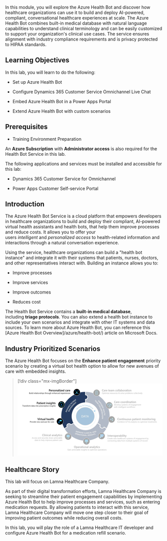 In this module, you will explore the Azure Health Bot and discover how healthcare organizations can use it to build and deploy AI-powered, compliant, conversational healthcare experiences at scale. The Azure Health Bot combines built-in medical database with natural language capabilities to understand clinical terminology and can be easily customized to support your organization\'s clinical use cases. The service ensures alignment with industry compliance requirements and is privacy protected to HIPAA standards.

## Learning Objectives

In this lab, you will learn to do the following:

- Set up Azure Health Bot

- Configure Dynamics 365 Customer Service Omnichannel Live Chat

- Embed Azure Health Bot in a Power Apps Portal

- Extend Azure Health Bot with custom scenarios

## Prerequisites

- Training Environment Preparation 

An **Azure Subscription** with **Administrator access** is also required for the Health Bot Service in this lab.

The following applications and services must be installed and accessible for this lab:

- Dynamics 365 Customer Service for Omnichannel

- Power Apps Customer Self-service Portal

## Introduction

The Azure Health Bot Service is a cloud platform that empowers developers in healthcare organizations to build and deploy their compliant, AI-powered virtual health assistants and health bots, that help them improve processes and reduce costs. It allows you to offer your users *intelligent* and *personalized access* to health-related information and interactions through a natural conversation experience.

Using the service, healthcare organizations can build a \"health bot instance\" and integrate it with their systems that patients, nurses, doctors, and other representatives interact with. Building an instance allows you to:

- Improve processes

- Improve services

- Improve outcomes

- Reduces cost

The Health Bot Service contains a **built-in medical database**, including **triage protocols**. You can also extend a health bot instance to include your own scenarios and integrate with other IT systems and data sources. To learn more about Azure Health Bot, you can reference this [Azure Health Bot Overview]/azure/health-bot/) article on Microsoft Docs.

## Industry Prioritized Scenarios

The Azure Health Bot focuses on the **Enhance patient engagement** priority scenario by creating a virtual bot health option to allow for new avenues of care with embedded insights.

> [!div class="mx-imgBorder"]
> [![Image of the Enhance patient engagement priority scenario.](../media/1-priority-scenarios.png)](../media/1-priority-scenarios.png#lightbox)

## Healthcare Story

This lab will focus on Lamna Healthcare Company.

As part of their digital transformation efforts, Lamna Healthcare Company is seeking to streamline their patient engagement capabilities by implementing Azure Health Bot to help improve processes and services, such as entering medication requests. By allowing patients to interact with this service, Lamna Healthcare Company will move one step closer to their goal of improving patient outcomes while reducing overall costs.

In this lab, you will play the role of a Lamna Healthcare IT developer and configure Azure Health Bot for a medication refill scenario.
